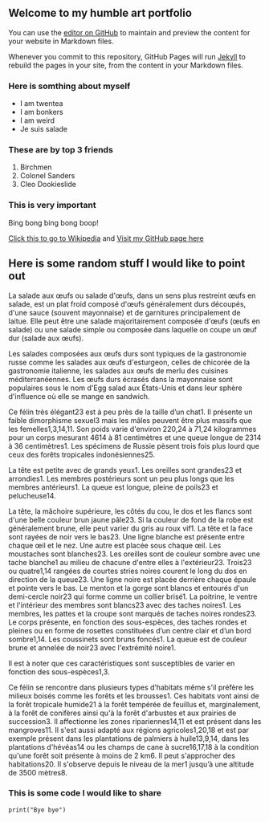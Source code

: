 ## Welcome to my humble art portfolio

You can use the [editor on GitHub](https://github.com/kellwinr/kellwinrartportfolio/edit/gh-pages/index.md) to maintain and preview the content for your website in Markdown files.

Whenever you commit to this repository, GitHub Pages will run [Jekyll](https://jekyllrb.com/) to rebuild the pages in your site, from the content in your Markdown files.

### Here is somthing about myself
- I am twentea
- I am bonkers
- I am weird
- Je suis salade

### These are by top 3 friends
1. Birchmen
2. Colonel Sanders
3. Cleo Dookieslide

### This is very important
Bing bong bing bong boop!

[Click this to go to Wikipedia](https://www.wikipedia.org/) and [Visit my GitHub page here](https://github.com/kellwinr)

## **Here is some random stuff I would like to point out**
La salade aux œufs ou salade d'œufs, dans un sens plus restreint œufs en salade, est un plat froid composé d'œufs généralement durs découpés, d'une sauce (souvent mayonnaise) et de garnitures principalement de laitue. Elle peut être une salade majoritairement composée d'œufs (œufs en salade) ou une salade simple ou composée dans laquelle on coupe un œuf dur (salade aux œufs).

Les salades composées aux œufs durs sont typiques de la gastronomie russe comme les salades aux œufs d'esturgeon, celles de chicorée de la gastronomie italienne, les salades aux œufs de merlu des cuisines méditerranéennes. Les œufs durs écrasés dans la mayonnaise sont populaires sous le nom d'Egg salad aux États-Unis et dans leur sphère d'influence où elle se mange en sandwich.

Ce félin très élégant23 est à peu près de la taille d’un chat1. Il présente un faible dimorphisme sexuel3 mais les mâles peuvent être plus massifs que les femelles1,3,14,11. Son poids varie d'environ 220,24 à 71,24 kilogrammes pour un corps mesurant 4614 à 81 centimètres et une queue longue de 2314 à 36 centimètres1. Les spécimens de Russie pèsent trois fois plus lourd que ceux des forêts tropicales indonésiennes25.

La tête est petite avec de grands yeux1. Les oreilles sont grandes23 et arrondies1. Les membres postérieurs sont un peu plus longs que les membres antérieurs1. La queue est longue, pleine de poils23 et pelucheuse14.

La tête, la mâchoire supérieure, les côtés du cou, le dos et les flancs sont d'une belle couleur brun jaune pâle23. Si la couleur de fond de la robe est généralement brune, elle peut varier du gris au roux vif1. La tête et la face sont rayées de noir vers le bas23. Une ligne blanche est présente entre chaque œil et le nez. Une autre est placée sous chaque œil. Les moustaches sont blanches23. Les oreilles sont de couleur sombre avec une tache blanche1 au milieu de chacune d'entre elles à l'extérieur23. Trois23 ou quatre1,14 rangées de courtes stries noires courent le long du dos en direction de la queue23. Une ligne noire est placée derrière chaque épaule et pointe vers le bas. Le menton et la gorge sont blancs et entourés d'un demi-cercle noir23 qui forme comme un collier brisé1. La poitrine, le ventre et l'intérieur des membres sont blancs23 avec des taches noires1. Les membres, les pattes et la croupe sont marqués de taches noires rondes23. Le corps présente, en fonction des sous-espèces, des taches rondes et pleines ou en forme de rosettes constituées d’un centre clair et d’un bord sombre1,14. Les coussinets sont bruns foncés1. La queue est de couleur brune et annelée de noir23 avec l'extrémité noire1.

Il est à noter que ces caractéristiques sont susceptibles de varier en fonction des sous-espèces1,3.

Ce félin se rencontre dans plusieurs types d’habitats même s'il préfère les milieux boisés comme les forêts et les brousses1. Ces habitats vont ainsi de la forêt tropicale humide21 à la forêt tempérée de feuillus et, marginalement, à la forêt de conifères ainsi qu'à la forêt d'arbustes et aux prairies de succession3. Il affectionne les zones ripariennes14,11 et est présent dans les mangroves11. Il s'est aussi adapté aux régions agricoles1,20,18 et est par exemple présent dans les plantations de palmiers à huile13,9,14, dans les plantations d'hévéas14 ou les champs de cane à sucre16,17,18 à la condition qu'une forêt soit présente à moins de 2 km6. Il peut s'approcher des habitations20. Il s'observe depuis le niveau de la mer1 jusqu’à une altitude de 3500 mètres8.

### This is some code I would like to share
```
print("Bye bye")

```
